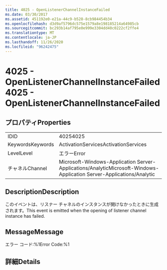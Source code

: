 ```yaml
---
title: 4025 - OpenListenerChannelInstanceFailed
ms.date: 03/30/2017
ms.assetid: 451192e0-e21a-44c9-b528-8cb984454b34
ms.openlocfilehash: d3d9af5796dc575e1579a8e198185214a64985cb
ms.sourcegitcommit: bc293b14af795e0e999e3304dd40c0222cf2ffe4
ms.translationtype: MT
ms.contentlocale: ja-JP
ms.lasthandoff: 11/26/2020
ms.locfileid: "96242475"
---
```

# <a name="4025---openlistenerchannelinstancefailed"></a><span data-ttu-id="53f44-102">4025 - OpenListenerChannelInstanceFailed</span><span class="sxs-lookup"><span data-stu-id="53f44-102">4025 - OpenListenerChannelInstanceFailed</span></span>

## <a name="properties"></a><span data-ttu-id="53f44-103">プロパティ</span><span class="sxs-lookup"><span data-stu-id="53f44-103">Properties</span></span>  
  
|||  
|-|-|  
|<span data-ttu-id="53f44-104">ID</span><span class="sxs-lookup"><span data-stu-id="53f44-104">ID</span></span>|<span data-ttu-id="53f44-105">4025</span><span class="sxs-lookup"><span data-stu-id="53f44-105">4025</span></span>|  
|<span data-ttu-id="53f44-106">Keywords</span><span class="sxs-lookup"><span data-stu-id="53f44-106">Keywords</span></span>|<span data-ttu-id="53f44-107">ActivationServices</span><span class="sxs-lookup"><span data-stu-id="53f44-107">ActivationServices</span></span>|  
|<span data-ttu-id="53f44-108">Level</span><span class="sxs-lookup"><span data-stu-id="53f44-108">Level</span></span>|<span data-ttu-id="53f44-109">エラー</span><span class="sxs-lookup"><span data-stu-id="53f44-109">Error</span></span>|  
|<span data-ttu-id="53f44-110">チャネル</span><span class="sxs-lookup"><span data-stu-id="53f44-110">Channel</span></span>|<span data-ttu-id="53f44-111">Microsoft-Windows-Application Server-Applications/Analytic</span><span class="sxs-lookup"><span data-stu-id="53f44-111">Microsoft-Windows-Application Server-Applications/Analytic</span></span>|  
  
## <a name="description"></a><span data-ttu-id="53f44-112">Description</span><span class="sxs-lookup"><span data-stu-id="53f44-112">Description</span></span>  

 <span data-ttu-id="53f44-113">このイベントは、リスナー チャネルのインスタンスが開けなかったときに生成されます。</span><span class="sxs-lookup"><span data-stu-id="53f44-113">This event is emitted when the opening of listener channel instance has failed.</span></span>  
  
## <a name="message"></a><span data-ttu-id="53f44-114">Message</span><span class="sxs-lookup"><span data-stu-id="53f44-114">Message</span></span>  

 <span data-ttu-id="53f44-115">エラー コード:%1</span><span class="sxs-lookup"><span data-stu-id="53f44-115">Error Code:%1</span></span>  
  
## <a name="details"></a><span data-ttu-id="53f44-116">詳細</span><span class="sxs-lookup"><span data-stu-id="53f44-116">Details</span></span>
